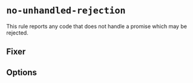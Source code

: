 # `no-unhandled-rejection`

This rule reports any code that does not handle a promise which may be rejected.

## Fixer

## Options

